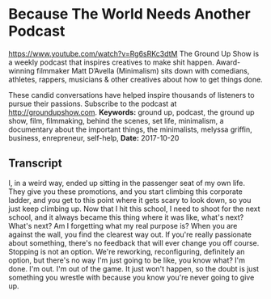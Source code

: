 # Because The World Needs Another Podcast
https://www.youtube.com/watch?v=Rg6sRKc3dtM
The Ground Up Show is a weekly podcast that inspires creatives to make shit happen. Award-winning filmmaker Matt D’Avella (Minimalism) sits down with comedians, athletes, rappers, musicians & other creatives about how to get things done.

These candid conversations have helped inspire thousands of listeners to pursue their passions. Subscribe to the podcast at http://groundupshow.com.
**Keywords:** ground up, podcast, the ground up show, film, filmmaking, behind the scenes, set life, minimalism, a documentary about the important things, the minimalists, melyssa griffin, business, enrepreneur, self-help, 
**Date:** 2017-10-20

## Transcript
 I, in a weird way, ended up sitting in the passenger seat of my own life. They give you these promotions, and you start climbing this corporate ladder, and you get to this point where it gets scary to look down, so you just keep climbing up. Now that I hit this school, I need to shoot for the next school, and it always became this thing where it was like, what's next? What's next? Am I forgetting what my real purpose is? When you are against the wall, you find the clearest way out. If you're really passionate about something, there's no feedback that will ever change you off course. Stopping is not an option. We're reworking, reconfiguring, definitely an option, but there's no way I'm just going to be like, you know what? I'm done. I'm out. I'm out of the game. It just won't happen, so the doubt is just something you wrestle with because you know you're never going to give up.
